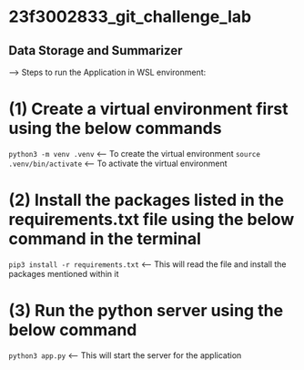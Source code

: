 # 23f3002833_git_challenge_lab
## Data Storage and Summarizer

--> Steps to run the Application in WSL environment:

# (1) Create a virtual environment first using the below commands 

   `python3 -m venv .venv`            <-- To create the virtual environment
   `source .venv/bin/activate`        <-- To activate the virtual environment

# (2) Install the packages listed in the requirements.txt file using the below command in the terminal

   `pip3 install -r requirements.txt`        <-- This will read the file and install the packages mentioned within it

# (3) Run the python server using the below command

   `python3 app.py`            <-- This will start the server for the application
   